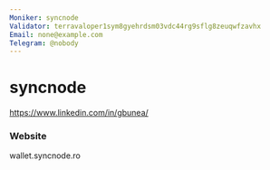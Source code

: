 ```yaml
---
Moniker: syncnode
Validator: terravaloper1sym8gyehrdsm03vdc44rg9sflg8zeuqwfzavhx
Email: none@example.com
Telegram: @nobody
---
```


# syncnode

https://www.linkedin.com/in/gbunea/

### Website

wallet.syncnode.ro

